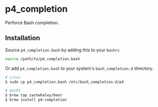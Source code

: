 p4_completion
=============

Perforce Bash completion.

Installation
------------

Source `p4_completion.bash` by adding this to your `bashrc`

```bash
source /path/to/p4_completion.bash
```

Or add `p4_completion.bash` to your system's `bash_completion.d` directory.

```bash
# Linux
$ sudo cp p4_completion.bash /etc/bash_completion.d/p4

# macOS
$ brew tap zachwhaley/beer
$ brew install p4-completion
```
